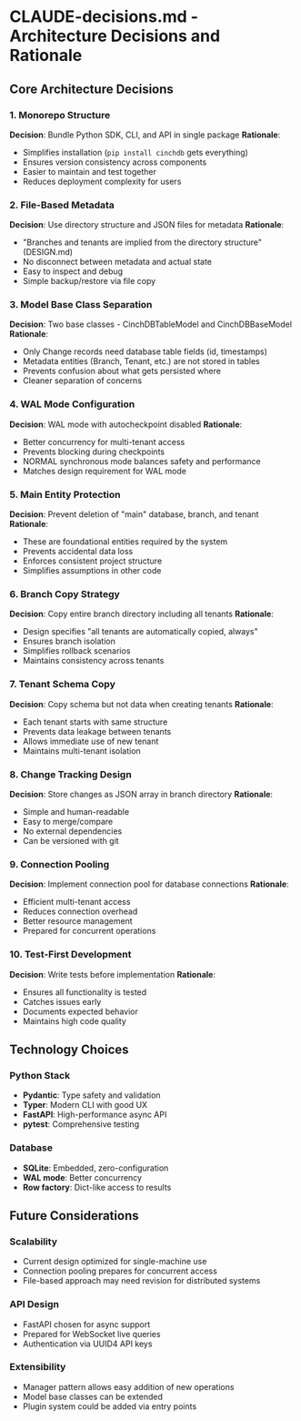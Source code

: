 # CLAUDE-decisions.md - Architecture Decisions and Rationale

## Core Architecture Decisions

### 1. Monorepo Structure
**Decision**: Bundle Python SDK, CLI, and API in single package
**Rationale**: 
- Simplifies installation (`pip install cinchdb` gets everything)
- Ensures version consistency across components
- Easier to maintain and test together
- Reduces deployment complexity for users

### 2. File-Based Metadata
**Decision**: Use directory structure and JSON files for metadata
**Rationale**:
- "Branches and tenants are implied from the directory structure" (DESIGN.md)
- No disconnect between metadata and actual state
- Easy to inspect and debug
- Simple backup/restore via file copy

### 3. Model Base Class Separation
**Decision**: Two base classes - CinchDBTableModel and CinchDBBaseModel
**Rationale**:
- Only Change records need database table fields (id, timestamps)
- Metadata entities (Branch, Tenant, etc.) are not stored in tables
- Prevents confusion about what gets persisted where
- Cleaner separation of concerns

### 4. WAL Mode Configuration
**Decision**: WAL mode with autocheckpoint disabled
**Rationale**:
- Better concurrency for multi-tenant access
- Prevents blocking during checkpoints
- NORMAL synchronous mode balances safety and performance
- Matches design requirement for WAL mode

### 5. Main Entity Protection
**Decision**: Prevent deletion of "main" database, branch, and tenant
**Rationale**:
- These are foundational entities required by the system
- Prevents accidental data loss
- Enforces consistent project structure
- Simplifies assumptions in other code

### 6. Branch Copy Strategy
**Decision**: Copy entire branch directory including all tenants
**Rationale**:
- Design specifies "all tenants are automatically copied, always"
- Ensures branch isolation
- Simplifies rollback scenarios
- Maintains consistency across tenants

### 7. Tenant Schema Copy
**Decision**: Copy schema but not data when creating tenants
**Rationale**:
- Each tenant starts with same structure
- Prevents data leakage between tenants
- Allows immediate use of new tenant
- Maintains multi-tenant isolation

### 8. Change Tracking Design
**Decision**: Store changes as JSON array in branch directory
**Rationale**:
- Simple and human-readable
- Easy to merge/compare
- No external dependencies
- Can be versioned with git

### 9. Connection Pooling
**Decision**: Implement connection pool for database connections
**Rationale**:
- Efficient multi-tenant access
- Reduces connection overhead
- Better resource management
- Prepared for concurrent operations

### 10. Test-First Development
**Decision**: Write tests before implementation
**Rationale**:
- Ensures all functionality is tested
- Catches issues early
- Documents expected behavior
- Maintains high code quality

## Technology Choices

### Python Stack
- **Pydantic**: Type safety and validation
- **Typer**: Modern CLI with good UX
- **FastAPI**: High-performance async API
- **pytest**: Comprehensive testing

### Database
- **SQLite**: Embedded, zero-configuration
- **WAL mode**: Better concurrency
- **Row factory**: Dict-like access to results

## Future Considerations

### Scalability
- Current design optimized for single-machine use
- Connection pooling prepares for concurrent access
- File-based approach may need revision for distributed systems

### API Design
- FastAPI chosen for async support
- Prepared for WebSocket live queries
- Authentication via UUID4 API keys

### Extensibility
- Manager pattern allows easy addition of new operations
- Model base classes can be extended
- Plugin system could be added via entry points
